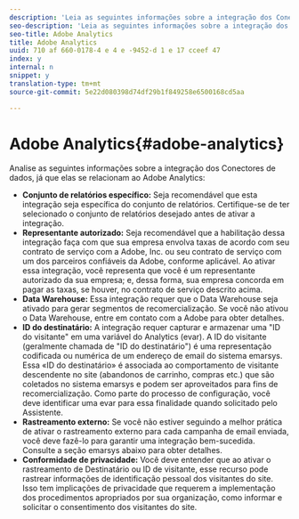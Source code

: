 ```yaml
---
description: 'Leia as seguintes informações sobre a integração dos Conectores de dados à medida que se relaciona ao Adobe Analytics '
seo-description: 'Leia as seguintes informações sobre a integração dos Conectores de dados à medida que se relaciona ao Adobe Analytics '
seo-title: Adobe Analytics
title: Adobe Analytics
uuid: 710 af 660-0178-4 e 4 e -9452-d 1 e 17 cceef 47
index: y
internal: n
snippet: y
translation-type: tm+mt
source-git-commit: 5e22d080398d74df29b1f849258e6500168cd5aa

---
```



# Adobe Analytics{#adobe-analytics}

Analise as seguintes informações sobre a integração dos Conectores de dados, já que elas se relacionam ao Adobe Analytics:

* **Conjunto de relatórios específico:** Seja recomendável que esta integração seja específica do conjunto de relatórios. Certifique-se de ter selecionado o conjunto de relatórios desejado antes de ativar a integração.
* **Representante autorizado:** Seja recomendável que a habilitação dessa integração faça com que sua empresa envolva taxas de acordo com seu contrato de serviço com a Adobe, Inc. ou seu contrato de serviço com um dos parceiros confiáveis da Adobe, conforme aplicável. Ao ativar essa integração, você representa que você é um representante autorizado da sua empresa; e, dessa forma, sua empresa concorda em pagar as taxas, se houver, no contrato de serviço descrito acima.
* **Data Warehouse:** Essa integração requer que o Data Warehouse seja ativado para gerar segmentos de recomercialização. Se você não ativou o Data Warehouse, entre em contato com a Adobe para obter detalhes.
* **ID do destinatário:** A integração requer capturar e armazenar uma "ID do visitante" em uma variável do Analytics (evar). A ID do visitante (geralmente chamada de "ID do destinatário") é uma representação codificada ou numérica de um endereço de email do sistema emarsys. Essa «ID do destinatário» é associada ao comportamento de visitante descendente no site (abandonos de carrinho, compras etc.) que são coletados no sistema emarsys e podem ser aproveitados para fins de recomercialização. Como parte do processo de configuração, você deve identificar uma evar para essa finalidade quando solicitado pelo Assistente.
* **Rastreamento externo:** Se você não estiver seguindo a melhor prática de ativar o rastreamento externo para cada campanha de email enviada, você deve fazê-lo para garantir uma integração bem-sucedida. Consulte a seção emarsys abaixo para obter detalhes.
* **Conformidade de privacidade:** Você deve entender que ao ativar o rastreamento de Destinatário ou ID de visitante, esse recurso pode rastrear informações de identificação pessoal dos visitantes do site. Isso tem implicações de privacidade que requerem a implementação dos procedimentos apropriados por sua organização, como informar e solicitar o consentimento dos visitantes do site.

